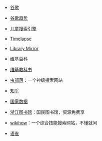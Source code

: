 - [谷歌](https://www.google.com/)

- [谷歌趋势](https://trends.google.com/trends/?geo=CN)

- [儿童搜索引擎](https://kidssearch.com/)

- [Timelapse](http://goo.gle/timelapse)

- [Library Mirror](https://www.library.ac.cn/)

- [维基百科](https://zh.wikipedia.org/) 

- [维基教科书](https://zh.m.wikibooks.org/wiki/Wikibooks:%E9%A6%96%E9%A1%B5)

- [虫部落](http://www.chongbuluo.com/)：一个神级搜索网站

- [知乎](https://www.zhihu.com/explore)

- [国家数据](http://data.stats.gov.cn/)

- [浙江图书馆](http://www.zjlib.cn/)：国民图书馆，资源免费享

- [wikihow](https://zh.wikihow.com/)：一个综合技能搜索网站，不懂就问

- [语雀](https://www.yuque.com/)
